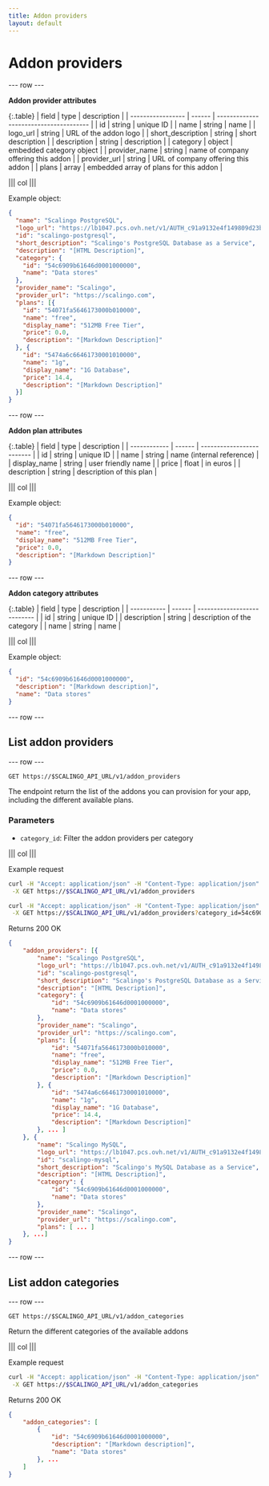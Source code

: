 ```yaml
---
title: Addon providers
layout: default
---
```


# Addon providers

--- row ---

**Addon provider attributes**

{:.table}
| field             | type   | description                            |
| ----------------- | ------ | -------------------------------------- |
| id                | string | unique ID                              |
| name              | string | name                                   |
| logo_url          | string | URL of the addon logo                  |
| short_description | string | short description                      |
| description       | string | description                            |
| category          | object | embedded category object               |
| provider_name     | string | name of company offering this addon    |
| provider_url      | string | URL of company offering this addon     |
| plans             | array  | embedded array of plans for this addon |

||| col |||

Example object:

```json
{
  "name": "Scalingo PostgreSQL",
  "logo_url": "https://lb1047.pcs.ovh.net/v1/AUTH_c91a9132e4f149809d23b20b6de57161/appsdeck/postgresql.png",
  "id": "scalingo-postgresql",
  "short_description": "Scalingo's PostgreSQL Database as a Service",
  "description": "[HTML Description]",
  "category": {
    "id": "54c6909b61646d0001000000",
    "name": "Data stores"
  },
  "provider_name": "Scalingo",
  "provider_url": "https://scalingo.com",
  "plans": [{
    "id": "54071fa5646173000b010000",
    "name": "free",
    "display_name": "512MB Free Tier",
    "price": 0.0,
    "description": "[Markdown Description]"
  }, {
    "id": "5474a6c66461730001010000",
    "name": "1g",
    "display_name": "1G Database",
    "price": 14.4,
    "description": "[Markdown Description]"
  }]
}
```

--- row ---

**Addon plan attributes**

{:.table}
| field        | type   | description               |
| ------------ | ------ | ------------------------- |
| id           | string | unique ID                 |
| name         | string | name (internal reference) |
| display_name | string | user friendly name        |
| price        | float  | in euros                  |
| description  | string | description of this plan  |

||| col |||

Example object:

```json
{
  "id": "54071fa5646173000b010000",
  "name": "free",
  "display_name": "512MB Free Tier",
  "price": 0.0,
  "description": "[Markdown Description]"
}
```

--- row ---

**Addon category attributes**

{:.table}
| field       | type   | description                 |
| ----------- | ------ | --------------------------- |
| id          | string | unique ID                   |
| description | string | description of the category |
| name        | string | name                        |

||| col |||

Example object:

```json
{
  "id": "54c6909b61646d0001000000",
  "description": "[Markdown description]",
  "name": "Data stores"
}
```

--- row ---

## List addon providers

--- row ---

`GET https://$SCALINGO_API_URL/v1/addon_providers`

The endpoint return the list of the addons you can provision for your app,
including the different available plans.

### Parameters

* `category_id`: Filter the addon providers per category

||| col |||

Example request

```sh
curl -H "Accept: application/json" -H "Content-Type: application/json" \
 -X GET https://$SCALINGO_API_URL/v1/addon_providers

curl -H "Accept: application/json" -H "Content-Type: application/json" \
 -X GET https://$SCALINGO_API_URL/v1/addon_providers?category_id=54c6909b61646d0001000000
```

Returns 200 OK

```json
{
    "addon_providers": [{
        "name": "Scalingo PostgreSQL",
        "logo_url": "https://lb1047.pcs.ovh.net/v1/AUTH_c91a9132e4f149809d23b20b6de57161/appsdeck/postgresql.png",
        "id": "scalingo-postgresql",
        "short_description": "Scalingo's PostgreSQL Database as a Service",
        "description": "[HTML Description]",
        "category": {
            "id": "54c6909b61646d0001000000",
            "name": "Data stores"
        },
        "provider_name": "Scalingo",
        "provider_url": "https://scalingo.com",
        "plans": [{
            "id": "54071fa5646173000b010000",
            "name": "free",
            "display_name": "512MB Free Tier",
            "price": 0.0,
            "description": "[Markdown Description]"
        }, {
            "id": "5474a6c66461730001010000",
            "name": "1g",
            "display_name": "1G Database",
            "price": 14.4,
            "description": "[Markdown Description]"
        }, ... ]
    }, {
        "name": "Scalingo MySQL",
        "logo_url": "https://lb1047.pcs.ovh.net/v1/AUTH_c91a9132e4f149809d23b20b6de57161/appsdeck/mysql.png",
        "id": "scalingo-mysql",
        "short_description": "Scalingo's MySQL Database as a Service",
        "description": "[HTML Description]",
        "category": {
            "id": "54c6909b61646d0001000000",
            "name": "Data stores"
        },
        "provider_name": "Scalingo",
        "provider_url": "https://scalingo.com",
        "plans": [ ... ]
    }, ...]
}
```

--- row ---

## List addon categories

--- row ---

`GET https://$SCALINGO_API_URL/v1/addon_categories`

Return the different categories of the available addons

||| col |||

Example request

```sh
curl -H "Accept: application/json" -H "Content-Type: application/json" \
 -X GET https://$SCALINGO_API_URL/v1/addon_categories
```

Returns 200 OK

```json
{
    "addon_categories": [
        {
            "id": "54c6909b61646d0001000000",
            "description": "[Markdown description]",
            "name": "Data stores"
        }, ...
    ]
}
```
